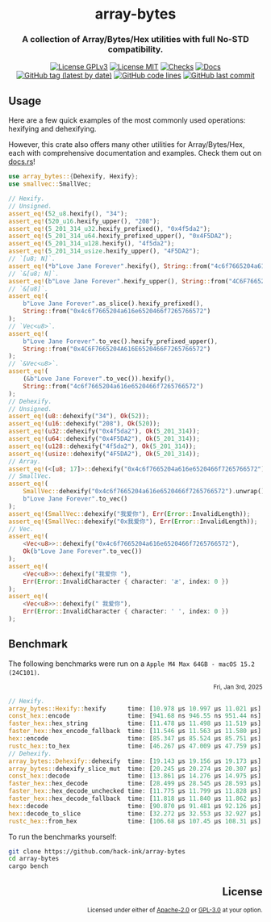 <div align="center">

# array-bytes
### A collection of Array/Bytes/Hex utilities with full No-STD compatibility.

[![License GPLv3](https://img.shields.io/badge/License-GPLv3-blue.svg)](https://www.gnu.org/licenses/gpl-3.0)
[![License MIT](https://img.shields.io/badge/License-MIT-blue.svg)](https://opensource.org/licenses/MIT)
[![Checks](https://github.com/hack-ink/array-bytes/actions/workflows/checks.yml/badge.svg?branch=main)](https://github.com/hack-ink/array-bytes/actions/workflows/checks.yml)
[![Docs](https://img.shields.io/docsrs/array-bytes)](https://docs.rs/array-bytes)
[![GitHub tag (latest by date)](https://img.shields.io/github/v/tag/hack-ink/array-bytes)](https://github.com/hack-ink/array-bytes/tags)
[![GitHub code lines](https://tokei.rs/b1/github/hack-ink/array-bytes)](https://github.com/hack-ink/array-bytes)
[![GitHub last commit](https://img.shields.io/github/last-commit/hack-ink/array-bytes?color=red&style=plastic)](https://github.com/hack-ink/array-bytes)
</div>


## Usage
Here are a few quick examples of the most commonly used operations: hexifying and dehexifying.

However, this crate also offers many other utilities for Array/Bytes/Hex, each with comprehensive documentation and examples. Check them out on [docs.rs](https://docs.rs/array-bytes)!

```rs
use array_bytes::{Dehexify, Hexify};
use smallvec::SmallVec;

// Hexify.
// Unsigned.
assert_eq!(52_u8.hexify(), "34");
assert_eq!(520_u16.hexify_upper(), "208");
assert_eq!(5_201_314_u32.hexify_prefixed(), "0x4f5da2");
assert_eq!(5_201_314_u64.hexify_prefixed_upper(), "0x4F5DA2");
assert_eq!(5_201_314_u128.hexify(), "4f5da2");
assert_eq!(5_201_314_usize.hexify_upper(), "4F5DA2");
// `[u8; N]`.
assert_eq!(*b"Love Jane Forever".hexify(), String::from("4c6f7665204a616e6520466f7265766572"));
// `&[u8; N]`.
assert_eq!(b"Love Jane Forever".hexify_upper(), String::from("4C6F7665204A616E6520466F7265766572"));
// `&[u8]`.
assert_eq!(
	b"Love Jane Forever".as_slice().hexify_prefixed(),
	String::from("0x4c6f7665204a616e6520466f7265766572")
);
// `Vec<u8>`.
assert_eq!(
	b"Love Jane Forever".to_vec().hexify_prefixed_upper(),
	String::from("0x4C6F7665204A616E6520466F7265766572")
);
// `&Vec<u8>`.
assert_eq!(
	(&b"Love Jane Forever".to_vec()).hexify(),
	String::from("4c6f7665204a616e6520466f7265766572")
);
// Dehexify.
// Unsigned.
assert_eq!(u8::dehexify("34"), Ok(52));
assert_eq!(u16::dehexify("208"), Ok(520));
assert_eq!(u32::dehexify("0x4f5da2"), Ok(5_201_314));
assert_eq!(u64::dehexify("0x4F5DA2"), Ok(5_201_314));
assert_eq!(u128::dehexify("4f5da2"), Ok(5_201_314));
assert_eq!(usize::dehexify("4F5DA2"), Ok(5_201_314));
// Array.
assert_eq!(<[u8; 17]>::dehexify("0x4c6f7665204a616e6520466f7265766572"), Ok(*b"Love Jane Forever"));
// SmallVec.
assert_eq!(
	SmallVec::dehexify("0x4c6f7665204a616e6520466f7265766572").unwrap().into_vec(),
	b"Love Jane Forever".to_vec()
);
assert_eq!(SmallVec::dehexify("我爱你"), Err(Error::InvalidLength));
assert_eq!(SmallVec::dehexify("0x我爱你"), Err(Error::InvalidLength));
// Vec.
assert_eq!(
	<Vec<u8>>::dehexify("0x4c6f7665204a616e6520466f7265766572"),
	Ok(b"Love Jane Forever".to_vec())
);
assert_eq!(
	<Vec<u8>>::dehexify("我爱你 "),
	Err(Error::InvalidCharacter { character: 'æ', index: 0 })
);
assert_eq!(
	<Vec<u8>>::dehexify(" 我爱你"),
	Err(Error::InvalidCharacter { character: ' ', index: 0 })
);
```

## Benchmark
The following benchmarks were run on a `Apple M4 Max 64GB - macOS 15.2 (24C101)`.

<div align="right"><sub>Fri, Jan 3rd, 2025</sub></div>

```rs
// Hexify.
array_bytes::Hexify::hexify      time: [10.978 µs 10.997 µs 11.021 µs]
const_hex::encode                time: [941.68 ns 946.55 ns 951.44 ns]
faster_hex::hex_string           time: [11.478 µs 11.498 µs 11.519 µs]
faster_hex::hex_encode_fallback  time: [11.546 µs 11.563 µs 11.580 µs]
hex::encode                      time: [85.347 µs 85.524 µs 85.751 µs]
rustc_hex::to_hex                time: [46.267 µs 47.009 µs 47.759 µs]
// Dehexify.
array_bytes::Dehexify::dehexify  time: [19.143 µs 19.156 µs 19.173 µs]
array_bytes::dehexify_slice_mut  time: [20.245 µs 20.274 µs 20.307 µs]
const_hex::decode                time: [13.861 µs 14.276 µs 14.975 µs]
faster_hex::hex_decode           time: [28.499 µs 28.545 µs 28.593 µs]
faster_hex::hex_decode_unchecked time: [11.775 µs 11.799 µs 11.828 µs]
faster_hex::hex_decode_fallback  time: [11.818 µs 11.840 µs 11.862 µs]
hex::decode                      time: [90.870 µs 91.481 µs 92.126 µs]
hex::decode_to_slice             time: [32.272 µs 32.553 µs 32.927 µs]
rustc_hex::from_hex              time: [106.68 µs 107.45 µs 108.31 µs]
```

To run the benchmarks yourself:
```sh
git clone https://github.com/hack-ink/array-bytes
cd array-bytes
cargo bench
```

<div align="right">

## License
<sup>Licensed under either of <a href="LICENSE-APACHE">Apache-2.0</a> or <a href="LICENSE-GPL3">GPL-3.0</a> at your option.</sup>
</div>
